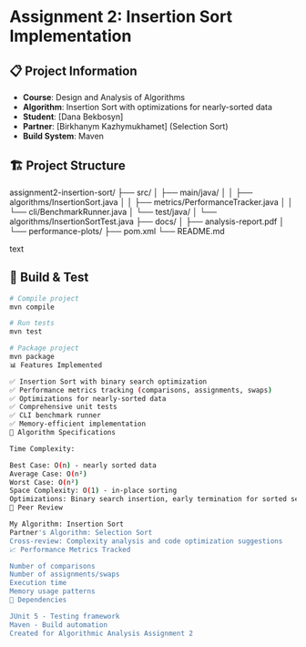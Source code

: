 # Assignment 2: Insertion Sort Implementation

## 📋 Project Information
- **Course**: Design and Analysis of Algorithms
- **Algorithm**: Insertion Sort with optimizations for nearly-sorted data
- **Student**: [Dana Bekbosyn]
- **Partner**: [Birkhanym Kazhymukhamet] (Selection Sort)
- **Build System**: Maven

## 🏗️ Project Structure
assignment2-insertion-sort/
├── src/
│ ├── main/java/
│ │ ├── algorithms/InsertionSort.java
│ │ ├── metrics/PerformanceTracker.java
│ │ └── cli/BenchmarkRunner.java
│ └── test/java/
│ └── algorithms/InsertionSortTest.java
├── docs/
│ ├── analysis-report.pdf
│ └── performance-plots/
├── pom.xml
└── README.md

text

## 🚀 Build & Test
```bash
# Compile project
mvn compile

# Run tests
mvn test

# Package project
mvn package
📊 Features Implemented

✅ Insertion Sort with binary search optimization
✅ Performance metrics tracking (comparisons, assignments, swaps)
✅ Optimizations for nearly-sorted data
✅ Comprehensive unit tests
✅ CLI benchmark runner
✅ Memory-efficient implementation
🎯 Algorithm Specifications

Time Complexity:

Best Case: O(n) - nearly sorted data
Average Case: O(n²)
Worst Case: O(n²)
Space Complexity: O(1) - in-place sorting
Optimizations: Binary search insertion, early termination for sorted segments
👥 Peer Review

My Algorithm: Insertion Sort
Partner's Algorithm: Selection Sort
Cross-review: Complexity analysis and code optimization suggestions
📈 Performance Metrics Tracked

Number of comparisons
Number of assignments/swaps
Execution time
Memory usage patterns
🔧 Dependencies

JUnit 5 - Testing framework
Maven - Build automation
Created for Algorithmic Analysis Assignment 2

